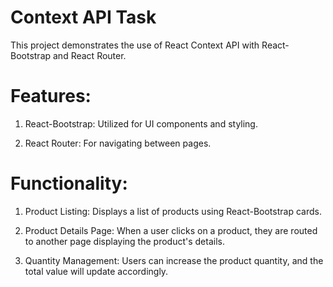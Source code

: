 # Context API Task
This project demonstrates the use of React Context API with React-Bootstrap and React Router.

# Features:

1. React-Bootstrap: Utilized for UI components and styling.

2. React Router: For navigating between pages.

# Functionality:

1. Product Listing: Displays a list of products using React-Bootstrap cards.

2. Product Details Page: When a user clicks on a product, they are routed to another page displaying the product's details.

3. Quantity Management: Users can increase the product quantity, and the total value will update accordingly.




